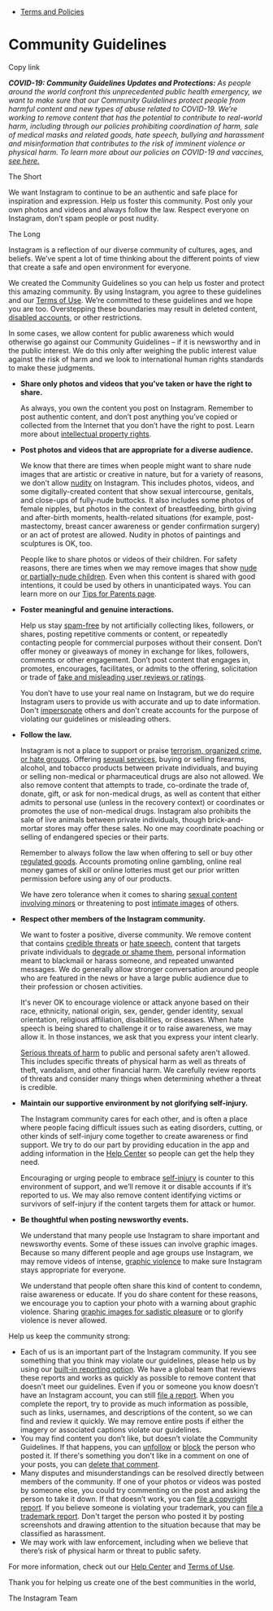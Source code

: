*   [Terms and Policies](https://help.instagram.com/1417489251945243/?helpref=breadcrumb)

Community Guidelines
====================

Copy link

_**COVID-19: Community Guidelines Updates and Protections:** As people around the world confront this unprecedented public health emergency, we want to make sure that our Community Guidelines protect people from harmful content and new types of abuse related to COVID-19. We’re working to remove content that has the potential to contribute to real-world harm, including through our policies prohibiting coordination of harm, sale of medical masks and related goods, hate speech, bullying and harassment and misinformation that contributes to the risk of imminent violence or physical harm. To learn more about our policies on COVID-19 and vaccines, [see here.](https://help.instagram.com/697825587576762?helpref=faq_content)_

The Short

We want Instagram to continue to be an authentic and safe place for inspiration and expression. Help us foster this community. Post only your own photos and videos and always follow the law. Respect everyone on Instagram, don’t spam people or post nudity.

The Long

Instagram is a reflection of our diverse community of cultures, ages, and beliefs. We’ve spent a lot of time thinking about the different points of view that create a safe and open environment for everyone.

We created the Community Guidelines so you can help us foster and protect this amazing community. By using Instagram, you agree to these guidelines and our [Terms of Use](https://www.instagram.com/legal/terms). We’re committed to these guidelines and we hope you are too. Overstepping these boundaries may result in deleted content, [disabled accounts](https://help.instagram.com/366993040048856?helpref=faq_content), or other restrictions.

In some cases, we allow content for public awareness which would otherwise go against our Community Guidelines – if it is newsworthy and in the public interest. We do this only after weighing the public interest value against the risk of harm and we look to international human rights standards to make these judgments.

*   **Share only photos and videos that you’ve taken or have the right to share.**
    
    As always, you own the content you post on Instagram. Remember to post authentic content, and don’t post anything you’ve copied or collected from the Internet that you don’t have the right to post. Learn more about [intellectual property rights](https://help.instagram.com/126382350847838?helpref=faq_content).
    
*   **Post photos and videos that are appropriate for a diverse audience.**
    
    We know that there are times when people might want to share nude images that are artistic or creative in nature, but for a variety of reasons, we don’t allow [nudity](https://l.instagram.com/?u=https%3A%2F%2Fwww.facebook.com%2Fcommunitystandards%2Fadult_nudity_sexual_activity&e=AT37yT1ea1m2j0BsAfY9d5sNmNBfWM0Bj6fKtUdQDyVQpVC9Yl16gaEF3sHBJxz7l1HNO8VtKaREokaXHndAc6vWBaHR9p8ePT5WKYt-hrcqGf6om9jWLPczhlkzHommqqnQnXbF5LY7E62fwpY4W_HX_TsbaCy4sFpQzg) on Instagram. This includes photos, videos, and some digitally-created content that show sexual intercourse, genitals, and close-ups of fully-nude buttocks. It also includes some photos of female nipples, but photos in the context of breastfeeding, birth giving and after-birth moments, health-related situations (for example, post-mastectomy, breast cancer awareness or gender confirmation surgery) or an act of protest are allowed. Nudity in photos of paintings and sculptures is OK, too.
    
    People like to share photos or videos of their children. For safety reasons, there are times when we may remove images that show [nude or partially-nude children](https://l.instagram.com/?u=https%3A%2F%2Fwww.facebook.com%2Fcommunitystandards%2Fchild_nudity_sexual_exploitation&e=AT37yT1ea1m2j0BsAfY9d5sNmNBfWM0Bj6fKtUdQDyVQpVC9Yl16gaEF3sHBJxz7l1HNO8VtKaREokaXHndAc6vWBaHR9p8ePT5WKYt-hrcqGf6om9jWLPczhlkzHommqqnQnXbF5LY7E62fwpY4W_HX_TsbaCy4sFpQzg). Even when this content is shared with good intentions, it could be used by others in unanticipated ways. You can learn more on our [Tips for Parents page](https://help.instagram.com/154475974694511/?helpref=faq_content).
    
*   **Foster meaningful and genuine interactions.**
    
    Help us stay [spam-free](https://l.instagram.com/?u=https%3A%2F%2Fwww.facebook.com%2Fcommunitystandards%2Fspam&e=AT37yT1ea1m2j0BsAfY9d5sNmNBfWM0Bj6fKtUdQDyVQpVC9Yl16gaEF3sHBJxz7l1HNO8VtKaREokaXHndAc6vWBaHR9p8ePT5WKYt-hrcqGf6om9jWLPczhlkzHommqqnQnXbF5LY7E62fwpY4W_HX_TsbaCy4sFpQzg) by not artificially collecting likes, followers, or shares, posting repetitive comments or content, or repeatedly contacting people for commercial purposes without their consent. Don’t offer money or giveaways of money in exchange for likes, followers, comments or other engagement. Don’t post content that engages in, promotes, encourages, facilitates, or admits to the offering, solicitation or trade of [fake and misleading user reviews or ratings](https://l.instagram.com/?u=https%3A%2F%2Fwww.facebook.com%2Fcommunitystandards%2Ffraud_deception&e=AT37yT1ea1m2j0BsAfY9d5sNmNBfWM0Bj6fKtUdQDyVQpVC9Yl16gaEF3sHBJxz7l1HNO8VtKaREokaXHndAc6vWBaHR9p8ePT5WKYt-hrcqGf6om9jWLPczhlkzHommqqnQnXbF5LY7E62fwpY4W_HX_TsbaCy4sFpQzg).
    
    You don’t have to use your real name on Instagram, but we do require Instagram users to provide us with accurate and up to date information. Don't [impersonate](https://l.instagram.com/?u=https%3A%2F%2Fwww.facebook.com%2Fcommunitystandards%2Fmisrepresentation&e=AT37yT1ea1m2j0BsAfY9d5sNmNBfWM0Bj6fKtUdQDyVQpVC9Yl16gaEF3sHBJxz7l1HNO8VtKaREokaXHndAc6vWBaHR9p8ePT5WKYt-hrcqGf6om9jWLPczhlkzHommqqnQnXbF5LY7E62fwpY4W_HX_TsbaCy4sFpQzg) others and don't create accounts for the purpose of violating our guidelines or misleading others.
    
*   **Follow the law.**
    
    Instagram is not a place to support or praise [terrorism, organized crime, or hate groups](https://l.instagram.com/?u=https%3A%2F%2Fwww.facebook.com%2Fcommunitystandards%2Fdangerous_individuals_organizations&e=AT37yT1ea1m2j0BsAfY9d5sNmNBfWM0Bj6fKtUdQDyVQpVC9Yl16gaEF3sHBJxz7l1HNO8VtKaREokaXHndAc6vWBaHR9p8ePT5WKYt-hrcqGf6om9jWLPczhlkzHommqqnQnXbF5LY7E62fwpY4W_HX_TsbaCy4sFpQzg). Offering [sexual services](https://l.instagram.com/?u=https%3A%2F%2Fwww.facebook.com%2Fcommunitystandards%2Fsexual_solicitation&e=AT37yT1ea1m2j0BsAfY9d5sNmNBfWM0Bj6fKtUdQDyVQpVC9Yl16gaEF3sHBJxz7l1HNO8VtKaREokaXHndAc6vWBaHR9p8ePT5WKYt-hrcqGf6om9jWLPczhlkzHommqqnQnXbF5LY7E62fwpY4W_HX_TsbaCy4sFpQzg), buying or selling firearms, alcohol, and tobacco products between private individuals, and buying or selling non-medical or pharmaceutical drugs are also not allowed. We also remove content that attempts to trade, co-ordinate the trade of, donate, gift, or ask for non-medical drugs, as well as content that either admits to personal use (unless in the recovery context) or coordinates or promotes the use of non-medical drugs. Instagram also prohibits the sale of live animals between private individuals, though brick-and-mortar stores may offer these sales. No one may coordinate poaching or selling of endangered species or their parts.
    
    Remember to always follow the law when offering to sell or buy other [regulated goods](https://l.instagram.com/?u=https%3A%2F%2Fwww.facebook.com%2Fcommunitystandards%2Fregulated_goods&e=AT37yT1ea1m2j0BsAfY9d5sNmNBfWM0Bj6fKtUdQDyVQpVC9Yl16gaEF3sHBJxz7l1HNO8VtKaREokaXHndAc6vWBaHR9p8ePT5WKYt-hrcqGf6om9jWLPczhlkzHommqqnQnXbF5LY7E62fwpY4W_HX_TsbaCy4sFpQzg). Accounts promoting online gambling, online real money games of skill or online lotteries must get our prior written permission before using any of our products.
    
    We have zero tolerance when it comes to sharing [sexual content involving minors](https://l.instagram.com/?u=https%3A%2F%2Fwww.facebook.com%2Fcommunitystandards%2Fchild_nudity_sexual_exploitation&e=AT37yT1ea1m2j0BsAfY9d5sNmNBfWM0Bj6fKtUdQDyVQpVC9Yl16gaEF3sHBJxz7l1HNO8VtKaREokaXHndAc6vWBaHR9p8ePT5WKYt-hrcqGf6om9jWLPczhlkzHommqqnQnXbF5LY7E62fwpY4W_HX_TsbaCy4sFpQzg) or threatening to post [intimate images](https://l.instagram.com/?u=https%3A%2F%2Fwww.facebook.com%2Fcommunitystandards%2Fsexual_exploitation_adults&e=AT37yT1ea1m2j0BsAfY9d5sNmNBfWM0Bj6fKtUdQDyVQpVC9Yl16gaEF3sHBJxz7l1HNO8VtKaREokaXHndAc6vWBaHR9p8ePT5WKYt-hrcqGf6om9jWLPczhlkzHommqqnQnXbF5LY7E62fwpY4W_HX_TsbaCy4sFpQzg) of others.
    
*   **Respect other members of the Instagram community.**
    
    We want to foster a positive, diverse community. We remove content that contains [credible threats](https://l.instagram.com/?u=https%3A%2F%2Fwww.facebook.com%2Fcommunitystandards%2Fcredible_violence&e=AT37yT1ea1m2j0BsAfY9d5sNmNBfWM0Bj6fKtUdQDyVQpVC9Yl16gaEF3sHBJxz7l1HNO8VtKaREokaXHndAc6vWBaHR9p8ePT5WKYt-hrcqGf6om9jWLPczhlkzHommqqnQnXbF5LY7E62fwpY4W_HX_TsbaCy4sFpQzg) or [hate speech](https://l.instagram.com/?u=https%3A%2F%2Fwww.facebook.com%2Fcommunitystandards%2Fhate_speech&e=AT37yT1ea1m2j0BsAfY9d5sNmNBfWM0Bj6fKtUdQDyVQpVC9Yl16gaEF3sHBJxz7l1HNO8VtKaREokaXHndAc6vWBaHR9p8ePT5WKYt-hrcqGf6om9jWLPczhlkzHommqqnQnXbF5LY7E62fwpY4W_HX_TsbaCy4sFpQzg), content that targets private individuals to [degrade or shame them](https://l.instagram.com/?u=https%3A%2F%2Fwww.facebook.com%2Fcommunitystandards%2Fbullying&e=AT37yT1ea1m2j0BsAfY9d5sNmNBfWM0Bj6fKtUdQDyVQpVC9Yl16gaEF3sHBJxz7l1HNO8VtKaREokaXHndAc6vWBaHR9p8ePT5WKYt-hrcqGf6om9jWLPczhlkzHommqqnQnXbF5LY7E62fwpY4W_HX_TsbaCy4sFpQzg), personal information meant to blackmail or harass someone, and repeated unwanted messages. We do generally allow stronger conversation around people who are featured in the news or have a large public audience due to their profession or chosen activities.
    
    It's never OK to encourage violence or attack anyone based on their race, ethnicity, national origin, sex, gender, gender identity, sexual orientation, religious affiliation, disabilities, or diseases. When hate speech is being shared to challenge it or to raise awareness, we may allow it. In those instances, we ask that you express your intent clearly.
    
    [Serious threats of harm](https://l.instagram.com/?u=https%3A%2F%2Fwww.facebook.com%2Fcommunitystandards%2Fcredible_violence&e=AT37yT1ea1m2j0BsAfY9d5sNmNBfWM0Bj6fKtUdQDyVQpVC9Yl16gaEF3sHBJxz7l1HNO8VtKaREokaXHndAc6vWBaHR9p8ePT5WKYt-hrcqGf6om9jWLPczhlkzHommqqnQnXbF5LY7E62fwpY4W_HX_TsbaCy4sFpQzg) to public and personal safety aren't allowed. This includes specific threats of physical harm as well as threats of theft, vandalism, and other financial harm. We carefully review reports of threats and consider many things when determining whether a threat is credible.
    
*   **Maintain our supportive environment by not glorifying self-injury.**
    
    The Instagram community cares for each other, and is often a place where people facing difficult issues such as eating disorders, cutting, or other kinds of self-injury come together to create awareness or find support. We try to do our part by providing education in the app and adding information in the [Help Center](https://help.instagram.com/) so people can get the help they need.
    
    Encouraging or urging people to embrace [self-injury](https://l.instagram.com/?u=https%3A%2F%2Fwww.facebook.com%2Fcommunitystandards%2Fsuicide_self_injury_violence&e=AT37yT1ea1m2j0BsAfY9d5sNmNBfWM0Bj6fKtUdQDyVQpVC9Yl16gaEF3sHBJxz7l1HNO8VtKaREokaXHndAc6vWBaHR9p8ePT5WKYt-hrcqGf6om9jWLPczhlkzHommqqnQnXbF5LY7E62fwpY4W_HX_TsbaCy4sFpQzg) is counter to this environment of support, and we’ll remove it or disable accounts if it’s reported to us. We may also remove content identifying victims or survivors of self-injury if the content targets them for attack or humor.
    
*   **Be thoughtful when posting newsworthy events.**
    
    We understand that many people use Instagram to share important and newsworthy events. Some of these issues can involve graphic images. Because so many different people and age groups use Instagram, we may remove videos of intense, [graphic violence](https://l.instagram.com/?u=https%3A%2F%2Fwww.facebook.com%2Fcommunitystandards%2Fgraphic_violence&e=AT37yT1ea1m2j0BsAfY9d5sNmNBfWM0Bj6fKtUdQDyVQpVC9Yl16gaEF3sHBJxz7l1HNO8VtKaREokaXHndAc6vWBaHR9p8ePT5WKYt-hrcqGf6om9jWLPczhlkzHommqqnQnXbF5LY7E62fwpY4W_HX_TsbaCy4sFpQzg) to make sure Instagram stays appropriate for everyone.
    
    We understand that people often share this kind of content to condemn, raise awareness or educate. If you do share content for these reasons, we encourage you to caption your photo with a warning about graphic violence. Sharing [graphic images for sadistic pleasure](https://l.instagram.com/?u=https%3A%2F%2Fwww.facebook.com%2Fcommunitystandards%2Fcruel_insensitive&e=AT37yT1ea1m2j0BsAfY9d5sNmNBfWM0Bj6fKtUdQDyVQpVC9Yl16gaEF3sHBJxz7l1HNO8VtKaREokaXHndAc6vWBaHR9p8ePT5WKYt-hrcqGf6om9jWLPczhlkzHommqqnQnXbF5LY7E62fwpY4W_HX_TsbaCy4sFpQzg) or to glorify violence is never allowed.
    

Help us keep the community strong:

*   Each of us is an important part of the Instagram community. If you see something that you think may violate our guidelines, please help us by using our [built-in reporting option](https://help.instagram.com/165828726894770?helpref=faq_content). We have a global team that reviews these reports and works as quickly as possible to remove content that doesn’t meet our guidelines. Even if you or someone you know doesn’t have an Instagram account, you can still [file a report](https://help.instagram.com/contact/383679321740945). When you complete the report, try to provide as much information as possible, such as links, usernames, and descriptions of the content, so we can find and review it quickly. We may remove entire posts if either the imagery or associated captions violate our guidelines.
*   You may find content you don’t like, but doesn’t violate the Community Guidelines. If that happens, you can [unfollow](https://help.instagram.com/286340048138725?helpref=faq_content) or [block](https://help.instagram.com/426700567389543/?helpref=faq_content) the person who posted it. If there's something you don't like in a comment on one of your posts, you can [delete that comment](https://help.instagram.com/289098941190483?helpref=faq_content).
*   Many disputes and misunderstandings can be resolved directly between members of the community. If one of your photos or videos was posted by someone else, you could try commenting on the post and asking the person to take it down. If that doesn’t work, you can [file a copyright report](https://help.instagram.com/126382350847838?helpref=faq_content). If you believe someone is violating your trademark, you can [file a trademark report](https://help.instagram.com/222826637847963?helpref=faq_content). Don't target the person who posted it by posting screenshots and drawing attention to the situation because that may be classified as harassment.
*   We may work with law enforcement, including when we believe that there’s risk of physical harm or threat to public safety.

For more information, check out our [Help Center](https://help.instagram.com/) and [Terms of Use](https://l.instagram.com/?u=http%3A%2F%2Finstagram.com%2Flegal%2Fterms%2F%23&e=AT37yT1ea1m2j0BsAfY9d5sNmNBfWM0Bj6fKtUdQDyVQpVC9Yl16gaEF3sHBJxz7l1HNO8VtKaREokaXHndAc6vWBaHR9p8ePT5WKYt-hrcqGf6om9jWLPczhlkzHommqqnQnXbF5LY7E62fwpY4W_HX_TsbaCy4sFpQzg).

Thank you for helping us create one of the best communities in the world,

The Instagram Team